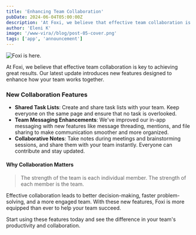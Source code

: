 ```yaml
---
title: 'Enhancing Team Collaboration'
pubDate: 2024-06-04T05:00:00Z
description: 'At Foxi, we believe that effective team collaboration is key to achieving great results. Our latest update introduces new features designed to enhance how your team works together.'
author: 'Eleni K'
image: '/www-vira//blog/post-05-cover.png'
tags: ['app', 'announcement']
---
```


![Foxi is here.](/www-vira//blog/post-05.png)

At Foxi, we believe that effective team collaboration is key to achieving great results. Our latest update introduces new features designed to enhance how your team works together.

### New Collaboration Features

- **Shared Task Lists**: Create and share task lists with your team. Keep everyone on the same page and ensure that no task is overlooked.
- **Team Messaging Enhancements**: We've improved our in-app messaging with new features like message threading, mentions, and file sharing to make communication smoother and more organized.
- **Collaborative Notes**: Take notes during meetings and brainstorming sessions, and share them with your team instantly. Everyone can contribute and stay updated.

#### Why Collaboration Matters

> The strength of the team is each individual member. The strength of each member is the team.

Effective collaboration leads to better decision-making, faster problem-solving, and a more engaged team. With these new features, Foxi is more equipped than ever to help your team succeed.

Start using these features today and see the difference in your team's productivity and collaboration.
